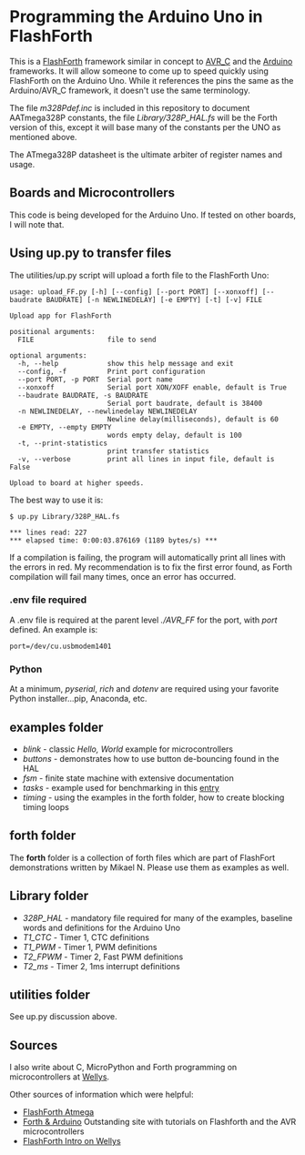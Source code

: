 # Programming the Arduino Uno in FlashForth

This is a [FlashForth]() framework similar in concept to [AVR_C](https://github.com/lkoepsel/AVR_C) and the [Arduino](https://www.arduino.cc/reference/en/) frameworks. It will allow someone to come up to speed quickly using FlashForth on the Arduino Uno. While it references the pins the same as the Arduino/AVR_C framework, it doesn't use the same terminology.

The file *m328Pdef.inc* is included in this repository to document AATmega328P constants, the file *Library/328P_HAL.fs* will be the Forth version of this, except it will base many of the constants per the UNO as mentioned above.

The ATmega328P datasheet is the ultimate arbiter of register names and usage.

## Boards and Microcontrollers
This code is being developed for the Arduino Uno. If tested on other boards, I will note that.

## Using up.py to transfer files
The utilities/up.py script will upload a forth file to the FlashForth Uno:
```
usage: upload_FF.py [-h] [--config] [--port PORT] [--xonxoff] [--baudrate BAUDRATE] [-n NEWLINEDELAY] [-e EMPTY] [-t] [-v] FILE

Upload app for FlashForth

positional arguments:
  FILE                  file to send

optional arguments:
  -h, --help            show this help message and exit
  --config, -f          Print port configuration
  --port PORT, -p PORT  Serial port name
  --xonxoff             Serial port XON/XOFF enable, default is True
  --baudrate BAUDRATE, -s BAUDRATE
                        Serial port baudrate, default is 38400
  -n NEWLINEDELAY, --newlinedelay NEWLINEDELAY
                        Newline delay(milliseconds), default is 60
  -e EMPTY, --empty EMPTY
                        words empty delay, default is 100
  -t, --print-statistics
                        print transfer statistics
  -v, --verbose         print all lines in input file, default is False

Upload to board at higher speeds.
```
The best way to use it is:
```
$ up.py Library/328P_HAL.fs

*** lines read: 227
*** elapsed time: 0:00:03.876169 (1189 bytes/s) ***
```
If a compilation is failing, the program will automatically print all lines with the errors in red. My recommendation is to fix the first error found, as Forth compilation will fail many times, once an error has occurred.

### .env file required
A .env file is required at the parent level *./AVR_FF* for the port, with *port* defined. An example is:
```
port=/dev/cu.usbmodem1401
```
### Python
At a minimum, *pyserial*, *rich* and *dotenv* are required using your favorite Python installer...pip, Anaconda, etc.
## examples folder
* *blink* - classic *Hello, World* example for microcontrollers
* *buttons* - demonstrates how to use button de-bouncing found in the HAL
* *fsm* - finite state machine with extensive documentation
* *tasks* - example used for benchmarking in this [entry](/posts/board-language_speed/)
* *timing* - using the examples in the forth folder, how to create blocking timing loops
## forth folder
The **forth** folder is a collection of forth files which are part of FlashFort demonstrations written by Mikael N. Please use them as examples as well.
## Library folder
* *328P_HAL* - mandatory file required for many of the examples, baseline words and definitions for the Arduino Uno
* *T1_CTC* - Timer 1, CTC definitions
* *T1_PWM* - Timer 1, PWM definitions
* *T2_FPWM* - Timer 2, Fast PWM definitions
* *T2_ms* - Timer 2, 1ms interrupt definitions
## utilities folder
See up.py discussion above.
## Sources
I also write about C, MicroPython and Forth programming on microcontrollers at [Wellys](https://wellys.com).

Other sources of information which were helpful:
* [FlashForth Atmega](https://flashforth.com/atmega.html)
* [Forth & Arduino](https://arduino-forth.com) Outstanding site with tutorials on Flashforth and the AVR microcontrollers
* [FlashForth Intro on Wellys](https://wellys.com/posts/flashforth/)